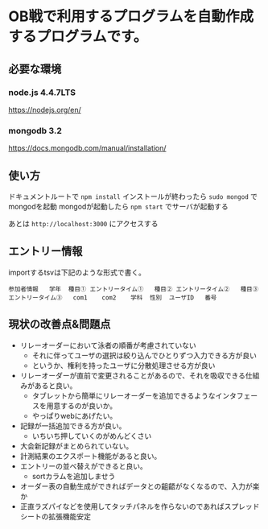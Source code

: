 # OB戦で利用するプログラムを自動作成するプログラムです。
## 必要な環境
### node.js 4.4.7LTS
https://nodejs.org/en/

### mongodb 3.2
https://docs.mongodb.com/manual/installation/

## 使い方
ドキュメントルートで
`npm install`
インストールが終わったら
`sudo mongod`
でmongodを起動
mongodが起動したら
`npm start`
でサーバが起動する

あとは
`http://localhost:3000`
にアクセスする

## エントリー情報
importするtsvは下記のような形式で書く。

```
参加者情報	学年	種目①	エントリータイム①	種目②	エントリータイム②	種目③	エントリータイム③	com1	com2	学科	性別	ユーザID	番号
```

## 現状の改善点&問題点
* リレーオーダーにおいて泳者の順番が考慮されていない
  * それに伴ってユーザの選択は絞り込んでひとりずつ入力できる方が良い
  * というか、権利を持ったユーザに分散処理させる方が良い
* リレーオーダーが直前で変更されることがあるので、それを吸収できる仕組みがあると良い。
  * タブレットから簡単にリレーオーダーを追加できるようなインタフェースを用意するのが良いか。
  * やっぱりwebにあげたい。
* 記録が一括追加できる方が良い。
  * いちいち押していくのがめんどくさい
* 大会新記録がまとめられていない。
* 計測結果のエクスポート機能があると良い。
* エントリーの並べ替えができると良い。
  * sortカラムを追加しませう
* オーダー表の自動生成ができればデータとの齟齬がなくなるので、入力が楽か
* 正直ラズパイなどを使用してタッチパネルを作らないのであればスプレッドシートの拡張機能安定
